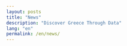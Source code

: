 ```yaml
---
layout: posts
title: "News"
description: "Discover Greece Through Data"
lang: "en"
permalink: /en/news/
---
```


